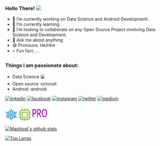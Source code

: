 ### Hello There! <!--👋--> <img src="https://raw.githubusercontent.com/MartinHeinz/MartinHeinz/master/wave.gif" width="30px">

<!--
**aquibsid/aquibsid** is a ✨ _special_ ✨ repository because its `README.md` (this file) appears on your GitHub profile. -->

- 🔭 I’m currently working on Data Science and Android Development.
- 🌱 I’m currently learning .
- 👯 I’m looking to collaborate on any Open Source Project involving Data Science and Development.
- 💬 Ask me about anything
- 😄 Pronouns: He/Him 
- ⚡ Fun fact: ...
### Things I am passionate about:
- Data Science :computer:
- Open source :octocat:
- Android :android:

[<img src='https://cdn.jsdelivr.net/npm/simple-icons@3.0.1/icons/linkedin.svg' alt='linkedin' height='40'>](https://www.linkedin.com/in/mashiyathussain/)  [<img src='https://cdn.jsdelivr.net/npm/simple-icons@3.0.1/icons/facebook.svg' alt='facebook' height='40'>](https://www.facebook.com/aquib597)  [<img src='https://cdn.jsdelivr.net/npm/simple-icons@3.0.1/icons/instagram.svg' alt='instagram' height='40'>](https://www.instagram.com/aquib.sid)  [<img src='https://cdn.jsdelivr.net/npm/simple-icons@3.0.1/icons/twitter.svg' alt='twitter' height='40'>](https://twitter.com/siddiqueeaquib)  [<img src='https://cdn.jsdelivr.net/npm/simple-icons@3.0.1/icons/medium.svg' alt='medium' height='40'>](https://medium.com/@aquibsiddiquee597)  

<a href='https://archiveprogram.github.com/'><img src='https://raw.githubusercontent.com/acervenky/animated-github-badges/master/assets/acbadge.gif' width='40' height='40'></a> <a href='https://docs.github.com/en/developers'><img src='https://raw.githubusercontent.com/acervenky/animated-github-badges/master/assets/devbadge.gif' width='40' height='40'></a> <a href='https://github.com/pricing'><img src='https://raw.githubusercontent.com/acervenky/animated-github-badges/master/assets/pro.gif' width='50' height='50'></a>

[![Mashiyat's github stats](https://github-readme-stats.vercel.app/api?username=aquibsid&show_icons=true&theme=vue-dark)](https://github.com/mashiyathussain2/)

<!--[![ReadMe Card](https://github-readme-stats.vercel.app/api/pin/?username=mashiyathussain2&repo=COVID19Py&show_icons=true&theme=vue-dark)](https://github.com/mashiyathussain2/COVID19Py)-->

[![Top Langs](https://github-readme-stats.vercel.app/api/top-langs/?username=mashiyathussain2&show_icons=true&theme=vue-dark&hide=html&layout=compact)](https://github.com/mashiyathussain2/)
